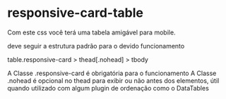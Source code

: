 # responsive-card-table

Com este css você terá uma tabela amigável para mobile.

deve seguir a estrutura padrão para o devido funcionamento

table.responsive-card
	> thead[.nohead]
	> tbody


A Classe .responsive-card é obrigatória para o funcionamento
A Classe .nohead é opcional no thead para exibir ou não antes dos elementos, útil quando utilizado com algum plugin de ordenação como o DataTables
